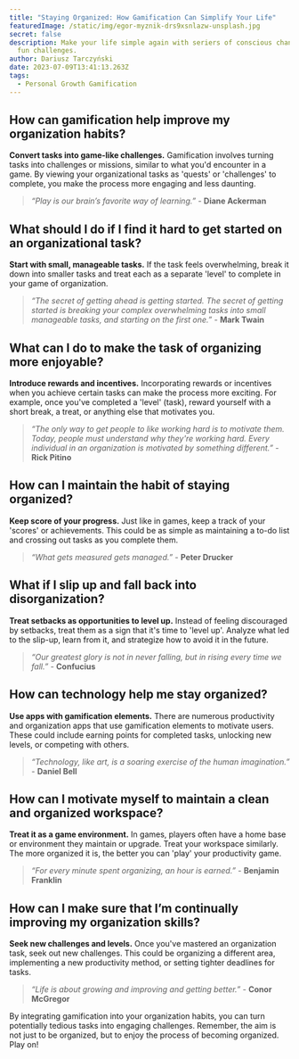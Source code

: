 ```yaml
---
title: "Staying Organized: How Gamification Can Simplify Your Life"
featuredImage: /static/img/egor-myznik-drs9xsnlazw-unsplash.jpg
secret: false
description: Make your life simple again with seriers of conscious changes and
  fun challenges.
author: Dariusz Tarczyński
date: 2023-07-09T13:41:13.263Z
tags:
  - Personal Growth Gamification
---
```

## How can gamification help improve my organization habits?

**Convert tasks into game-like challenges.** Gamification involves turning tasks into challenges or missions, similar to what you'd encounter in a game. By viewing your organizational tasks as 'quests' or 'challenges' to complete, you make the process more engaging and less daunting.

> *“Play is our brain’s favorite way of learning.”* - **Diane Ackerman**

## What should I do if I find it hard to get started on an organizational task?

**Start with small, manageable tasks.** If the task feels overwhelming, break it down into smaller tasks and treat each as a separate 'level' to complete in your game of organization.

> *“The secret of getting ahead is getting started. The secret of getting started is breaking your complex overwhelming tasks into small manageable tasks, and starting on the first one.”* - **Mark Twain**

## What can I do to make the task of organizing more enjoyable?

**Introduce rewards and incentives.** Incorporating rewards or incentives when you achieve certain tasks can make the process more exciting. For example, once you've completed a 'level' (task), reward yourself with a short break, a treat, or anything else that motivates you.

> *“The only way to get people to like working hard is to motivate them. Today, people must understand why they're working hard. Every individual in an organization is motivated by something different.”* - **Rick Pitino**

## How can I maintain the habit of staying organized?

**Keep score of your progress.** Just like in games, keep a track of your 'scores' or achievements. This could be as simple as maintaining a to-do list and crossing out tasks as you complete them.

> *“What gets measured gets managed.”* - **Peter Drucker**

## What if I slip up and fall back into disorganization?

**Treat setbacks as opportunities to level up.** Instead of feeling discouraged by setbacks, treat them as a sign that it's time to 'level up'. Analyze what led to the slip-up, learn from it, and strategize how to avoid it in the future.

> *“Our greatest glory is not in never falling, but in rising every time we fall.”* - **Confucius**

## How can technology help me stay organized?

**Use apps with gamification elements.** There are numerous productivity and organization apps that use gamification elements to motivate users. These could include earning points for completed tasks, unlocking new levels, or competing with others.

> *“Technology, like art, is a soaring exercise of the human imagination.”* - **Daniel Bell**

## How can I motivate myself to maintain a clean and organized workspace?

**Treat it as a game environment.** In games, players often have a home base or environment they maintain or upgrade. Treat your workspace similarly. The more organized it is, the better you can 'play' your productivity game.

> *“For every minute spent organizing, an hour is earned.”* - **Benjamin Franklin**

## How can I make sure that I’m continually improving my organization skills?

**Seek new challenges and levels.** Once you've mastered an organization task, seek out new challenges. This could be organizing a different area, implementing a new productivity method, or setting tighter deadlines for tasks.

> *“Life is about growing and improving and getting better.”* - **Conor McGregor**

By integrating gamification into your organization habits, you can turn potentially tedious tasks into engaging challenges. Remember, the aim is not just to be organized, but to enjoy the process of becoming organized. Play on!